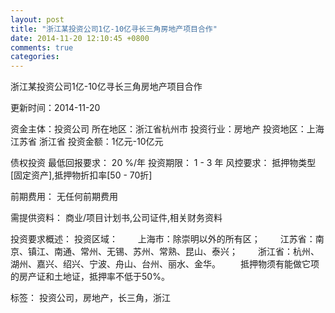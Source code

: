 ```yaml
---
layout: post
title: "浙江某投资公司1亿-10亿寻长三角房地产项目合作"
date: 2014-11-20 12:10:45 +0800
comments: true
categories: 
---
```

浙江某投资公司1亿-10亿寻长三角房地产项目合作



更新时间：2014-11-20

资金主体：投资公司
所在地区：浙江省杭州市
投资行业：房地产
投资地区：上海 江苏省 浙江省
投资金额：1亿元-10亿元

债权投资
最低回报要求：
                            20 %/年
                                                                                投资期限：
                            1 - 3 年
                                                                                                                                        风控要求：
                            抵押物类型[固定资产],抵押物折扣率[50 - 70折]

前期费用：
无任何前期费用

需提供资料：
商业/项目计划书,公司证件,相关财务资料

投资要求概述：
投资区域：
　　上海市：除崇明以外的所有区；
　　江苏省：南京、镇江、南通、常州、无锡、苏州、常熟、昆山、泰兴；
　　浙江省：杭州、湖州、嘉兴、绍兴、宁波、舟山、台州、丽水、金华。
　　抵押物须有能做它项的房产证和土地证，抵押率不低于50%。

标签：
投资公司，房地产，长三角，浙江

